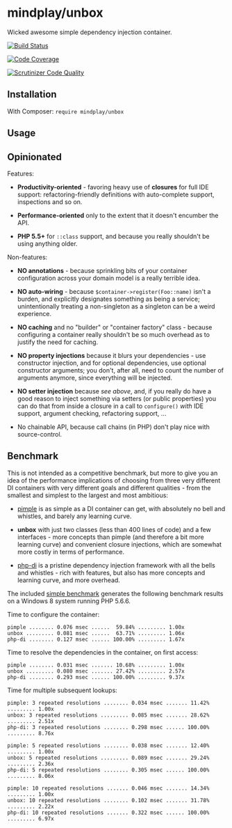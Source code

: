 # mindplay/unbox

Wicked awesome simple dependency injection container.

[![Build Status](https://travis-ci.org/mindplay-dk/unbox.svg)](https://travis-ci.org/mindplay-dk/unbox)

[![Code Coverage](https://scrutinizer-ci.com/g/mindplay-dk/unbox/badges/coverage.png?b=master)](https://scrutinizer-ci.com/g/mindplay-dk/unbox/?branch=master)

[![Scrutinizer Code Quality](https://scrutinizer-ci.com/g/mindplay-dk/unbox/badges/quality-score.png?b=master)](https://scrutinizer-ci.com/g/mindplay-dk/unbox/?branch=master)

## Installation

With Composer: `require mindplay/unbox`

## Usage

<coming soon...>

## Opinionated

Features:

  * **Productivity-oriented** - favoring heavy use of **closures** for full IDE support:
    refactoring-friendly definitions with auto-complete support, inspections and so on.

  * **Performance-oriented** only to the extent that it doesn't encumber the API.

  * **PHP 5.5+** for `::class` support, and because you really shouldn't be using anything older.

Non-features:

  * **NO annotations** - because sprinkling bits of your container configuration across
    your domain model is a really terrible idea.

  * **NO auto-wiring** - because `$container->register(Foo::name)` isn't a burden, and explicitly
    designates something as being a service; unintentionally treating a non-singleton as a singleton
    can be a weird experience.

  * **NO caching** and no "builder" or "container factory" class - because configuring a container
    really shouldn't be so much overhead as to justify the need for caching.

  * **NO property injections** because it blurs your dependencies - use constructor injection, and
    for optional dependencies, use optional constructor arguments; you don't, after all, need to
    count the number of arguments anymore, since everything will be injected.

  * **NO setter injection** because *see above*, and, if you really do have a good reason to inject
    something via setters (or public properties) you can do that from inside a closure in a call to
    `configure()` *with* IDE support, argument checking, refactoring support, ...

  * No chainable API, because call chains (in PHP) don't play nice with source-control.

## Benchmark

This is not intended as a competitive benchmark, but more to give you an idea of the performance
implications of choosing from three very different DI containers with very different goals and
different qualities - from the smallest and simplest to the largest and most ambitious:

  * [pimple](http://pimple.sensiolabs.org/) is as simple as a DI container can get, with absolutely
    no bell and whistles, and barely any learning curve.

  * **unbox** with just two classes (less than 400 lines of code) and a few interfaces - more concepts
    than pimple (and therefore a bit more learning curve) and convenient closure injections, which
    are somewhat more costly in terms of performance.

  * [php-di](http://php-di.org/) is a pristine dependency injection framework with all the bells and
    whistles - rich with features, but also has more concepts and learning curve, and more overhead.

The included [simple benchmark](test/benchmark.php) generates the following benchmark results on
a Windows 8 system running PHP 5.6.6.

Time to configure the container:

    pimple ........ 0.076 msec ......  59.84% ......... 1.00x
    unbox ......... 0.081 msec ......  63.71% ......... 1.06x
    php-di ........ 0.127 msec ...... 100.00% ......... 1.67x

Time to resolve the dependencies in the container, on first access:

    pimple ........ 0.031 msec ....... 10.68% ......... 1.00x
    unbox ......... 0.080 msec ....... 27.42% ......... 2.57x
    php-di ........ 0.293 msec ...... 100.00% ......... 9.37x

Time for multiple subsequent lookups:

    pimple: 3 repeated resolutions ........ 0.034 msec ....... 11.42% ......... 1.00x
    unbox: 3 repeated resolutions ......... 0.085 msec ....... 28.62% ......... 2.51x
    php-di: 3 repeated resolutions ........ 0.298 msec ...... 100.00% ......... 8.76x

    pimple: 5 repeated resolutions ........ 0.038 msec ....... 12.40% ......... 1.00x
    unbox: 5 repeated resolutions ......... 0.089 msec ....... 29.24% ......... 2.36x
    php-di: 5 repeated resolutions ........ 0.305 msec ...... 100.00% ......... 8.06x

    pimple: 10 repeated resolutions ....... 0.046 msec ....... 14.34% ......... 1.00x
    unbox: 10 repeated resolutions ........ 0.102 msec ....... 31.78% ......... 2.22x
    php-di: 10 repeated resolutions ....... 0.322 msec ...... 100.00% ......... 6.97x
